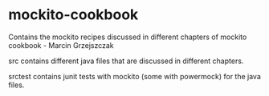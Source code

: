 # mockito-cookbook

Contains the mockito recipes discussed in different chapters of mockito cookbook - Marcin Grzejszczak 

src contains different java files that are discussed in different chapters.

srctest contains junit tests with mockito (some with powermock) for the java files. 
